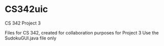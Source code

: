 # CS342uic
CS 342 Project 3

Files for CS 342, created for collaboration purposes for Project 3
Use the SudokuGUI.java file only
